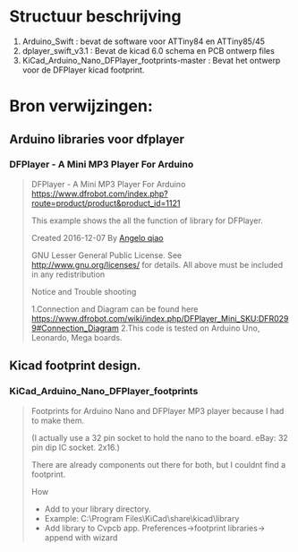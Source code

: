 # Structuur beschrijving

1. Arduino_Swift : bevat de software voor ATTiny84 en ATTiny85/45
2. dplayer_swift_v3.1 : Bevat de kicad 6.0 schema en PCB ontwerp files
3. KiCad_Arduino_Nano_DFPlayer_footprints-master : Bevat het ontwerp voor de DFPlayer kicad footprint.

# Bron verwijzingen:

## Arduino libraries voor dfplayer 
### DFPlayer - A Mini MP3 Player For Arduino

> DFPlayer - A Mini MP3 Player For Arduino
> https://www.dfrobot.com/index.php?route=product/product&product_id=1121
>
> This example shows the all the function of library for DFPlayer.
>
> Created 2016-12-07
> By [Angelo qiao](Angelo.qiao@dfrobot.com)
> 
> GNU Lesser General Public License.
> See <http://www.gnu.org/licenses/> for details.
> All above must be included in any redistribution
> 
> Notice and Trouble shooting
> 
> 1.Connection and Diagram can be found here
> https://www.dfrobot.com/wiki/index.php/DFPlayer_Mini_SKU:DFR0299#Connection_Diagram
> 2.This code is tested on Arduino Uno, Leonardo, Mega boards.

## Kicad footprint design.
### KiCad_Arduino_Nano_DFPlayer_footprints
> Footprints for Arduino Nano and DFPlayer MP3 player because I had to make them. 
>
> (I actually use a 32 pin socket to hold the nano to the board. eBay: 32 pin dip IC socket. 2x16.)
>
> There are already components out there for both, but I couldnt find a footprint.
>
> How
> * Add to your library directory.
> * Example: C:\Program Files\KiCad\share\kicad\library
> * Add library to Cvpcb app. Preferences->footprint libraries-> append with wizard
